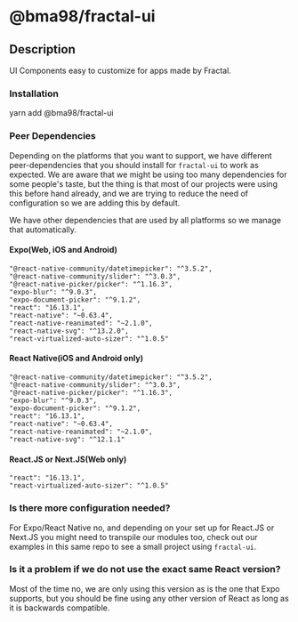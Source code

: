 # @bma98/fractal-ui

## Description

UI Components easy to customize for apps made by Fractal.

### Installation

yarn add @bma98/fractal-ui

### Peer Dependencies

Depending on the platforms that you want to support, we have different peer-dependencies that you should install for `fractal-ui` to work as expected. We are aware that we might be using too many dependencies for some people's taste, but the thing is that most of our projects were using this before hand already, and we are trying to reduce the need of configuration so we are adding this by default.

We have other dependencies that are used by all platforms so we manage that automatically.

#### Expo(Web, iOS and Android)

```
"@react-native-community/datetimepicker": "^3.5.2",
"@react-native-community/slider": "^3.0.3",
"@react-native-picker/picker": "^1.16.3",
"expo-blur": "^9.0.3",
"expo-document-picker": "^9.1.2",
"react": "16.13.1",
"react-native": "~0.63.4",
"react-native-reanimated": "~2.1.0",
"react-native-svg": "^13.2.0",
"react-virtualized-auto-sizer": "^1.0.5"
```

#### React Native(iOS and Android only)

```
"@react-native-community/datetimepicker": "^3.5.2",
"@react-native-community/slider": "^3.0.3",
"@react-native-picker/picker": "^1.16.3",
"expo-blur": "^9.0.3",
"expo-document-picker": "^9.1.2",
"react": "16.13.1",
"react-native": "~0.63.4",
"react-native-reanimated": "~2.1.0",
"react-native-svg": "^12.1.1"
```

#### React.JS or Next.JS(Web only)

```
"react": "16.13.1",
"react-virtualized-auto-sizer": "^1.0.5"
```

### Is there more configuration needed?

For Expo/React Native no, and depending on your set up for React.JS or Next.JS you might need to transpile our modules too, check out our examples in this same repo to see a small project using `fractal-ui`.

### Is it a problem if we do not use the exact same React version?

Most of the time no, we are only using this version as is the one that Expo supports, but you should be fine using any other version of React as long as it is backwards compatible.
